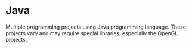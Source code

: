 # Java
Multiple programming projects using Java programming language. These projects vary and may require special libraries, especially the OpenGL projects.
